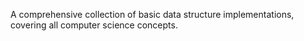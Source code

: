 A comprehensive collection of basic data structure implementations, covering all computer science concepts.
